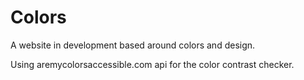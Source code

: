 # Colors
A website in development based around colors and design.

Using aremycolorsaccessible.com api for the color contrast checker.
